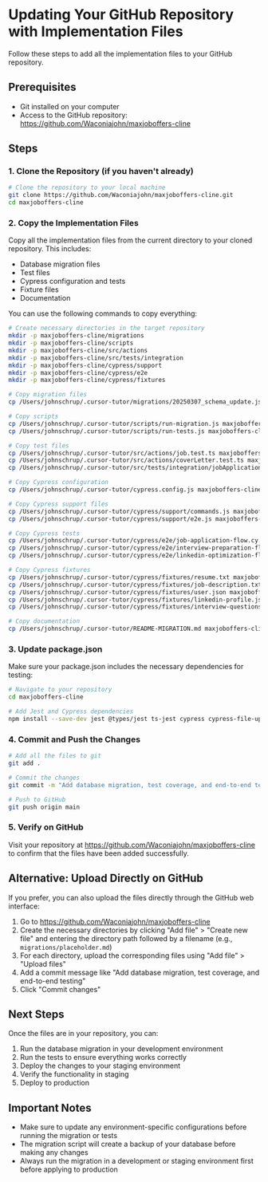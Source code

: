 # Updating Your GitHub Repository with Implementation Files

Follow these steps to add all the implementation files to your GitHub repository.

## Prerequisites

- Git installed on your computer
- Access to the GitHub repository: https://github.com/Waconiajohn/maxjoboffers-cline

## Steps

### 1. Clone the Repository (if you haven't already)

```bash
# Clone the repository to your local machine
git clone https://github.com/Waconiajohn/maxjoboffers-cline.git
cd maxjoboffers-cline
```

### 2. Copy the Implementation Files

Copy all the implementation files from the current directory to your cloned repository. This includes:

- Database migration files
- Test files
- Cypress configuration and tests
- Fixture files
- Documentation

You can use the following commands to copy everything:

```bash
# Create necessary directories in the target repository
mkdir -p maxjoboffers-cline/migrations
mkdir -p maxjoboffers-cline/scripts
mkdir -p maxjoboffers-cline/src/actions
mkdir -p maxjoboffers-cline/src/tests/integration
mkdir -p maxjoboffers-cline/cypress/support
mkdir -p maxjoboffers-cline/cypress/e2e
mkdir -p maxjoboffers-cline/cypress/fixtures

# Copy migration files
cp /Users/johnschrup/.cursor-tutor/migrations/20250307_schema_update.js maxjoboffers-cline/migrations/

# Copy scripts
cp /Users/johnschrup/.cursor-tutor/scripts/run-migration.js maxjoboffers-cline/scripts/
cp /Users/johnschrup/.cursor-tutor/scripts/run-tests.js maxjoboffers-cline/scripts/

# Copy test files
cp /Users/johnschrup/.cursor-tutor/src/actions/job.test.ts maxjoboffers-cline/src/actions/
cp /Users/johnschrup/.cursor-tutor/src/actions/coverLetter.test.ts maxjoboffers-cline/src/actions/
cp /Users/johnschrup/.cursor-tutor/src/tests/integration/jobApplication.test.ts maxjoboffers-cline/src/tests/integration/

# Copy Cypress configuration
cp /Users/johnschrup/.cursor-tutor/cypress.config.js maxjoboffers-cline/

# Copy Cypress support files
cp /Users/johnschrup/.cursor-tutor/cypress/support/commands.js maxjoboffers-cline/cypress/support/
cp /Users/johnschrup/.cursor-tutor/cypress/support/e2e.js maxjoboffers-cline/cypress/support/

# Copy Cypress tests
cp /Users/johnschrup/.cursor-tutor/cypress/e2e/job-application-flow.cy.js maxjoboffers-cline/cypress/e2e/
cp /Users/johnschrup/.cursor-tutor/cypress/e2e/interview-preparation-flow.cy.js maxjoboffers-cline/cypress/e2e/
cp /Users/johnschrup/.cursor-tutor/cypress/e2e/linkedin-optimization-flow.cy.js maxjoboffers-cline/cypress/e2e/

# Copy Cypress fixtures
cp /Users/johnschrup/.cursor-tutor/cypress/fixtures/resume.txt maxjoboffers-cline/cypress/fixtures/
cp /Users/johnschrup/.cursor-tutor/cypress/fixtures/job-description.txt maxjoboffers-cline/cypress/fixtures/
cp /Users/johnschrup/.cursor-tutor/cypress/fixtures/user.json maxjoboffers-cline/cypress/fixtures/
cp /Users/johnschrup/.cursor-tutor/cypress/fixtures/linkedin-profile.json maxjoboffers-cline/cypress/fixtures/
cp /Users/johnschrup/.cursor-tutor/cypress/fixtures/interview-questions.json maxjoboffers-cline/cypress/fixtures/

# Copy documentation
cp /Users/johnschrup/.cursor-tutor/README-MIGRATION.md maxjoboffers-cline/
```

### 3. Update package.json

Make sure your package.json includes the necessary dependencies for testing:

```bash
# Navigate to your repository
cd maxjoboffers-cline

# Add Jest and Cypress dependencies
npm install --save-dev jest @types/jest ts-jest cypress cypress-file-upload @percy/cypress
```

### 4. Commit and Push the Changes

```bash
# Add all the files to git
git add .

# Commit the changes
git commit -m "Add database migration, test coverage, and end-to-end testing"

# Push to GitHub
git push origin main
```

### 5. Verify on GitHub

Visit your repository at https://github.com/Waconiajohn/maxjoboffers-cline to confirm that the files have been added successfully.

## Alternative: Upload Directly on GitHub

If you prefer, you can also upload the files directly through the GitHub web interface:

1. Go to https://github.com/Waconiajohn/maxjoboffers-cline
2. Create the necessary directories by clicking "Add file" > "Create new file" and entering the directory path followed by a filename (e.g., `migrations/placeholder.md`)
3. For each directory, upload the corresponding files using "Add file" > "Upload files"
4. Add a commit message like "Add database migration, test coverage, and end-to-end testing"
5. Click "Commit changes"

## Next Steps

Once the files are in your repository, you can:

1. Run the database migration in your development environment
2. Run the tests to ensure everything works correctly
3. Deploy the changes to your staging environment
4. Verify the functionality in staging
5. Deploy to production

## Important Notes

- Make sure to update any environment-specific configurations before running the migration or tests
- The migration script will create a backup of your database before making any changes
- Always run the migration in a development or staging environment first before applying to production
